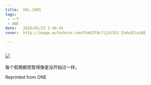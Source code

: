 ```yaml
---
title:	VOL.1965
tags:
 - 一个
 - ONE
date:	2018/02/22 1:40:34
cover:	http://image.wufazhuce.com/FkAXZfAc7ijSt552-Zn0a3E1w16E

---
```

![](http://image.wufazhuce.com/FkAXZfAc7ijSt552-Zn0a3E1w16E)
---

每个假期都短暂得像是没开始过一样。
 
Reprinted from ONE
